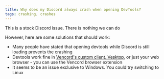```yaml
---
title: Why does my Discord always crash when opening DevTools?
tags: crashing, crashes
---
```


This is a stock Discord issue. There is nothing we can do

However, here are some solutions that should work:
- Many people have stated that opening devtools while Discord is still loading prevents the crashing
- Devtools work fine in [Vencord's custom client, Vesktop](https://github.com/Vencord/Vesktop), or just your web browser - you can use the Vencord browser extension
- It seems to be an issue exclusive to Windows. You could try switching to Linux
